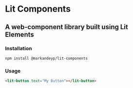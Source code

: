 # Lit Components

## A web-component library built using Lit Elements

### Installation

```sh
npm install @markandeyp/lit-components
```

### Usage

```html
<lit-button text="My Button"></lit-button>
```
